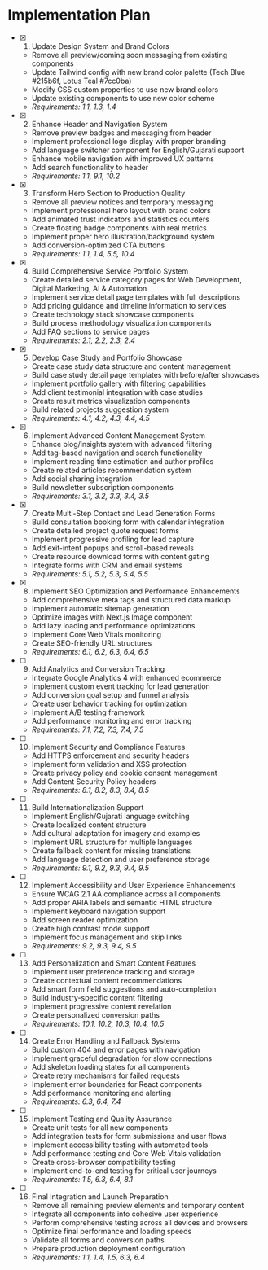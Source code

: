 # Implementation Plan

- [x] 1. Update Design System and Brand Colors
  - Remove all preview/coming soon messaging from existing components
  - Update Tailwind config with new brand color palette (Tech Blue #215b6f, Lotus Teal #7cc0ba)
  - Modify CSS custom properties to use new brand colors
  - Update existing components to use new color scheme
  - _Requirements: 1.1, 1.3, 1.4_

- [x] 2. Enhance Header and Navigation System
  - Remove preview badges and messaging from header
  - Implement professional logo display with proper branding
  - Add language switcher component for English/Gujarati support
  - Enhance mobile navigation with improved UX patterns
  - Add search functionality to header
  - _Requirements: 1.1, 9.1, 10.2_

- [x] 3. Transform Hero Section to Production Quality
  - Remove all preview notices and temporary messaging
  - Implement professional hero layout with brand colors
  - Add animated trust indicators and statistics counters
  - Create floating badge components with real metrics
  - Implement proper hero illustration/background system
  - Add conversion-optimized CTA buttons
  - _Requirements: 1.1, 1.4, 5.5, 10.4_

- [x] 4. Build Comprehensive Service Portfolio System
  - Create detailed service category pages for Web Development, Digital Marketing, AI & Automation
  - Implement service detail page templates with full descriptions
  - Add pricing guidance and timeline information to services
  - Create technology stack showcase components
  - Build process methodology visualization components
  - Add FAQ sections to service pages
  - _Requirements: 2.1, 2.2, 2.3, 2.4_

- [x] 5. Develop Case Study and Portfolio Showcase
  - Create case study data structure and content management
  - Build case study detail page templates with before/after showcases
  - Implement portfolio gallery with filtering capabilities
  - Add client testimonial integration with case studies
  - Create result metrics visualization components
  - Build related projects suggestion system
  - _Requirements: 4.1, 4.2, 4.3, 4.4, 4.5_

- [x] 6. Implement Advanced Content Management System
  - Enhance blog/insights system with advanced filtering
  - Add tag-based navigation and search functionality
  - Implement reading time estimation and author profiles
  - Create related articles recommendation system
  - Add social sharing integration
  - Build newsletter subscription components
  - _Requirements: 3.1, 3.2, 3.3, 3.4, 3.5_

- [x] 7. Create Multi-Step Contact and Lead Generation Forms
  - Build consultation booking form with calendar integration
  - Create detailed project quote request forms
  - Implement progressive profiling for lead capture
  - Add exit-intent popups and scroll-based reveals
  - Create resource download forms with content gating
  - Integrate forms with CRM and email systems
  - _Requirements: 5.1, 5.2, 5.3, 5.4, 5.5_

- [x] 8. Implement SEO Optimization and Performance Enhancements
  - Add comprehensive meta tags and structured data markup
  - Implement automatic sitemap generation
  - Optimize images with Next.js Image component
  - Add lazy loading and performance optimizations
  - Implement Core Web Vitals monitoring
  - Create SEO-friendly URL structures
  - _Requirements: 6.1, 6.2, 6.3, 6.4, 6.5_

- [ ] 9. Add Analytics and Conversion Tracking
  - Integrate Google Analytics 4 with enhanced ecommerce
  - Implement custom event tracking for lead generation
  - Add conversion goal setup and funnel analysis
  - Create user behavior tracking for optimization
  - Implement A/B testing framework
  - Add performance monitoring and error tracking
  - _Requirements: 7.1, 7.2, 7.3, 7.4, 7.5_

- [ ] 10. Implement Security and Compliance Features
  - Add HTTPS enforcement and security headers
  - Implement form validation and XSS protection
  - Create privacy policy and cookie consent management
  - Add Content Security Policy headers
  - _Requirements: 8.1, 8.2, 8.3, 8.4, 8.5_

- [ ] 11. Build Internationalization Support
  - Implement English/Gujarati language switching
  - Create localized content structure
  - Add cultural adaptation for imagery and examples
  - Implement URL structure for multiple languages
  - Create fallback content for missing translations
  - Add language detection and user preference storage
  - _Requirements: 9.1, 9.2, 9.3, 9.4, 9.5_

- [ ] 12. Implement Accessibility and User Experience Enhancements
  - Ensure WCAG 2.1 AA compliance across all components
  - Add proper ARIA labels and semantic HTML structure
  - Implement keyboard navigation support
  - Add screen reader optimization
  - Create high contrast mode support
  - Implement focus management and skip links
  - _Requirements: 9.2, 9.3, 9.4, 9.5_

- [ ] 13. Add Personalization and Smart Content Features
  - Implement user preference tracking and storage
  - Create contextual content recommendations
  - Add smart form field suggestions and auto-completion
  - Build industry-specific content filtering
  - Implement progressive content revelation
  - Create personalized conversion paths
  - _Requirements: 10.1, 10.2, 10.3, 10.4, 10.5_

- [ ] 14. Create Error Handling and Fallback Systems
  - Build custom 404 and error pages with navigation
  - Implement graceful degradation for slow connections
  - Add skeleton loading states for all components
  - Create retry mechanisms for failed requests
  - Implement error boundaries for React components
  - Add performance monitoring and alerting
  - _Requirements: 6.3, 6.4, 7.4_

- [ ] 15. Implement Testing and Quality Assurance
  - Create unit tests for all new components
  - Add integration tests for form submissions and user flows
  - Implement accessibility testing with automated tools
  - Add performance testing and Core Web Vitals validation
  - Create cross-browser compatibility testing
  - Implement end-to-end testing for critical user journeys
  - _Requirements: 1.5, 6.3, 6.4, 8.1_

- [ ] 16. Final Integration and Launch Preparation
  - Remove all remaining preview elements and temporary content
  - Integrate all components into cohesive user experience
  - Perform comprehensive testing across all devices and browsers
  - Optimize final performance and loading speeds
  - Validate all forms and conversion paths
  - Prepare production deployment configuration
  - _Requirements: 1.1, 1.4, 1.5, 6.3, 6.4_